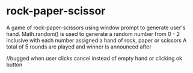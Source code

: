 # rock-paper-scissor

A game of rock-paper-scissors using window prompt to generate user's hand.
Math.random() is used to generate a random number from 0 - 2 inclusive with each number assigned a hand of rock, paper or scissors
A total of 5 rounds are played and winner is announced after

//bugged when user clicks cancel instead of empty hand or clicking ok button
